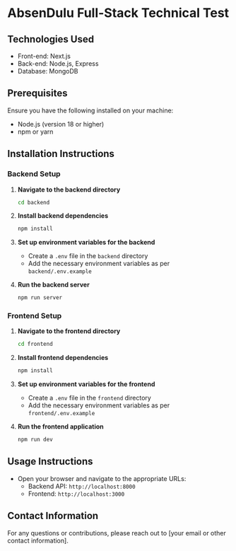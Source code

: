 # AbsenDulu Full-Stack Technical Test

## Technologies Used

- Front-end: Next.js
- Back-end: Node.js, Express
- Database: MongoDB

## Prerequisites

Ensure you have the following installed on your machine:

- Node.js (version 18 or higher)
- npm or yarn

## Installation Instructions

### Backend Setup

1. **Navigate to the backend directory**

   ```sh
   cd backend
   ```

2. **Install backend dependencies**

   ```sh
   npm install
   ```

3. **Set up environment variables for the backend**

   - Create a `.env` file in the `backend` directory
   - Add the necessary environment variables as per `backend/.env.example`

4. **Run the backend server**
   ```sh
   npm run server
   ```

### Frontend Setup

1. **Navigate to the frontend directory**

   ```sh
   cd frontend
   ```

2. **Install frontend dependencies**

   ```sh
   npm install
   ```

3. **Set up environment variables for the frontend**

   - Create a `.env` file in the `frontend` directory
   - Add the necessary environment variables as per `frontend/.env.example`

4. **Run the frontend application**
   ```sh
   npm run dev
   ```

## Usage Instructions

- Open your browser and navigate to the appropriate URLs:
  - Backend API: `http://localhost:8000`
  - Frontend: `http://localhost:3000`

## Contact Information

For any questions or contributions, please reach out to [your email or other contact information].
